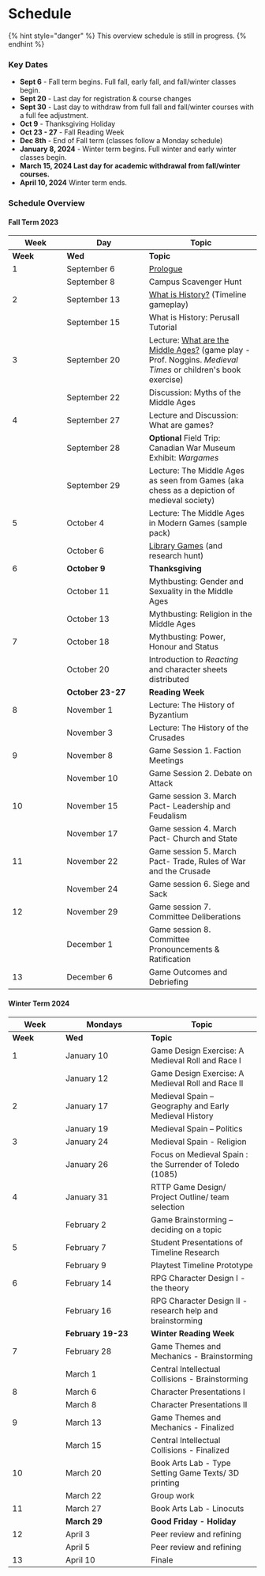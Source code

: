 # Schedule

{% hint style="danger" %}
This overview schedule is still in progress.&#x20;
{% endhint %}

### Key Dates

* **Sept 6** - Fall term begins. Full fall, early fall, and fall/winter classes begin.
* **Sept 20** - Last day for registration & course changes&#x20;
* **Sept 30** - Last day to withdraw from full fall and fall/winter courses with a full fee adjustment.
* **Oct 9** -  Thanksgiving Holiday
* **Oct 23 - 27** - Fall Reading Week
* **Dec 8th** - End of Fall term (classes follow a Monday schedule)
* **January 8, 2024** - Winter term begins. Full winter and early winter classes begin.
* **March 15, 2024 Last day for academic withdrawal from fall/winter courses.**
* **April 10, 2024** Winter term ends.

### Schedule Overview

#### Fall Term 2023

<table data-header-hidden><thead><tr><th width="94.59055118110237">Week</th><th width="151">Day</th><th>Topic</th></tr></thead><tbody><tr><td><strong>Week</strong></td><td><strong>Wed</strong></td><td><strong>Topic</strong></td></tr><tr><td>1</td><td>September 6</td><td><a href="../../pregame/welcome.md">Prologue</a></td></tr><tr><td></td><td>September 8</td><td>Campus Scavenger Hunt</td></tr><tr><td>2</td><td>September 13</td><td><a href="../../hgstoolkit/what-is-history.md">What is History?</a> (Timeline gameplay)</td></tr><tr><td></td><td>September 15</td><td>What is History: Perusall Tutorial</td></tr><tr><td>3</td><td>September 20</td><td>Lecture: <a href="../../fundamentals/what-are-the-middle-ages.md">What are the Middle Ages?</a> (game play - Prof. Noggins. <em>Medieval Times</em> or children's book exercise)</td></tr><tr><td></td><td>September 22</td><td>Discussion: Myths of the Middle Ages</td></tr><tr><td>4</td><td>September 27</td><td>Lecture and Discussion: What are games?</td></tr><tr><td></td><td>September 28</td><td><strong>Optional</strong> Field Trip: Canadian War Museum Exhibit: <em>Wargames</em></td></tr><tr><td></td><td>September 29</td><td>Lecture: The Middle Ages as seen from Games (aka chess as a depiction of medieval society)</td></tr><tr><td>5</td><td>October 4</td><td>Lecture: The Middle Ages in Modern Games (sample pack)</td></tr><tr><td></td><td>October 6</td><td><a href="../../historical-games-studies/library-games.md">Library Games</a> (and research hunt)</td></tr><tr><td>6</td><td><strong>October 9</strong></td><td><strong>Thanksgiving</strong></td></tr><tr><td></td><td>October 11</td><td>Mythbusting: Gender and Sexuality in the Middle Ages</td></tr><tr><td></td><td>October 13</td><td>Mythbusting: Religion in the Middle Ages</td></tr><tr><td>7</td><td>October 18</td><td>Mythbusting: Power, Honour and Status</td></tr><tr><td></td><td>October 20</td><td>Introduction to <em>Reacting</em> and character sheets distributed</td></tr><tr><td></td><td><strong>October 23-27</strong></td><td><strong>Reading Week</strong></td></tr><tr><td>8</td><td>November 1</td><td>Lecture: The History of Byzantium</td></tr><tr><td></td><td>November 3</td><td>Lecture: The History of the Crusades</td></tr><tr><td>9</td><td>November 8</td><td>Game Session 1. Faction Meetings</td></tr><tr><td></td><td>November 10</td><td>Game Session 2. Debate on Attack</td></tr><tr><td>10</td><td>November 15</td><td>Game session 3. March Pact- Leadership and Feudalism</td></tr><tr><td></td><td>November 17</td><td>Game session 4. March Pact- Church and State</td></tr><tr><td>11</td><td>November 22</td><td>Game session 5. March Pact- Trade, Rules of War and the Crusade</td></tr><tr><td></td><td>November 24</td><td>Game session 6. Siege and Sack</td></tr><tr><td>12</td><td>November 29</td><td>Game session 7. Committee Deliberations</td></tr><tr><td></td><td>December 1</td><td>Game session 8. Committee Pronouncements &#x26; Ratification</td></tr><tr><td>13</td><td>December 6</td><td>Game Outcomes and Debriefing</td></tr></tbody></table>

#### Winter Term 2024

<table data-header-hidden><thead><tr><th width="92.28571428571428">Week</th><th width="157">Mondays</th><th>Topic</th></tr></thead><tbody><tr><td><strong>Week</strong></td><td><strong>Wed</strong></td><td><strong>Topic</strong></td></tr><tr><td>1</td><td>January 10</td><td>Game Design Exercise: A Medieval Roll and Race I</td></tr><tr><td></td><td>January 12</td><td>Game Design Exercise: A Medieval Roll and Race II</td></tr><tr><td>2</td><td>January 17</td><td>Medieval Spain – Geography and Early Medieval History</td></tr><tr><td></td><td>January 19</td><td>Medieval Spain – Politics</td></tr><tr><td>3</td><td>January 24</td><td>Medieval Spain - Religion</td></tr><tr><td></td><td>January 26</td><td>Focus on Medieval Spain : the Surrender of Toledo (1085)</td></tr><tr><td>4</td><td>January 31</td><td>RTTP Game Design/ Project Outline/ team selection</td></tr><tr><td></td><td>February 2</td><td>Game Brainstorming – deciding on a topic </td></tr><tr><td>5</td><td>February 7</td><td>Student Presentations of Timeline Research</td></tr><tr><td></td><td>February 9</td><td>Playtest Timeline Prototype</td></tr><tr><td>6</td><td>February 14</td><td>​RPG Character Design I - the theory</td></tr><tr><td></td><td>February 16</td><td>RPG Character Design II - research help and brainstorming</td></tr><tr><td></td><td><strong>February 19-23</strong></td><td><strong>Winter Reading Week</strong></td></tr><tr><td>7</td><td>February 28</td><td>Game Themes and Mechanics - Brainstorming</td></tr><tr><td></td><td>March 1</td><td>Central Intellectual Collisions - Brainstorming</td></tr><tr><td>8</td><td>March 6</td><td>Character Presentations I</td></tr><tr><td></td><td>March 8</td><td>Character Presentations II</td></tr><tr><td>9</td><td>March 13</td><td>Game Themes and Mechanics - Finalized</td></tr><tr><td></td><td>March 15</td><td>Central Intellectual Collisions - Finalized</td></tr><tr><td>10</td><td>March 20</td><td>Book Arts Lab - Type Setting Game Texts/ 3D printing</td></tr><tr><td></td><td>March 22</td><td>Group work</td></tr><tr><td>11</td><td>March 27</td><td>Book Arts Lab - Linocuts</td></tr><tr><td></td><td><strong>March 29</strong></td><td><strong>Good Friday - Holiday</strong></td></tr><tr><td>12</td><td>April 3</td><td>Peer review and refining</td></tr><tr><td></td><td>April 5</td><td>Peer review and refining</td></tr><tr><td>13</td><td>April 10</td><td>Finale</td></tr></tbody></table>

